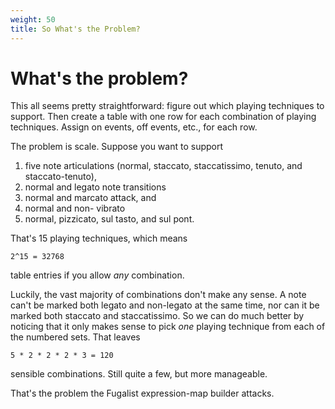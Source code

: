 ```yaml
---
weight: 50
title: So What's the Problem?
---
```

# What's the problem?

This all seems pretty straightforward: figure out which playing techniques to support. Then create a table with
one row for each combination of playing techniques. Assign on events, off events, etc., for each row.

The problem is scale.
Suppose you want to support
1. five note articulations (normal, staccato, staccatissimo, tenuto, and staccato-tenuto),
2. normal and legato note transitions
3. normal and marcato attack, and
4. normal and non- vibrato
5. normal, pizzicato, sul tasto, and sul pont.

That's 15 playing techniques, which means

    2^15 = 32768

table entries if you allow _any_ combination.

Luckily, the vast majority of combinations don't make any sense.
A note can't be marked both legato and non-legato at the
same time, nor can it be marked both staccato and staccatissimo.
So we can do much better by noticing that it only makes
sense to pick _one_ playing technique from each of the numbered sets.
That leaves

    5 * 2 * 2 * 2 * 3 = 120

sensible combinations. Still quite a few, but more manageable.

That's the problem the Fugalist expression-map builder attacks.
